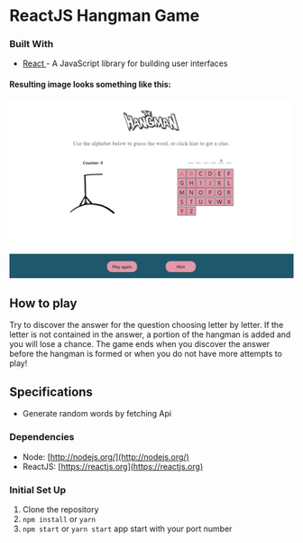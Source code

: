 # ReactJS Hangman Game

### Built With

- [React ](https://reactjs.org/)- A JavaScript library for building user interfaces

#### Resulting image looks something like this:

![Example of hangman game](images/example.jpg)

## How to play

Try to discover the answer for the question choosing letter by letter. If the letter is not contained in the answer, a portion of the hangman is added and you will lose a chance.
The game ends when you discover the answer before the hangman is formed or when you do not have more attempts to play!

## Specifications

- Generate random words by fetching Api

### Dependencies

- Node: [http://nodejs.org/](http://nodejs.org/)
- ReactJS: [https://reactjs.org](https://reactjs.org)

### Initial Set Up

1. Clone the repository
2. `npm install` or `yarn`
3. `npm start` or `yarn start` app start with your port number
